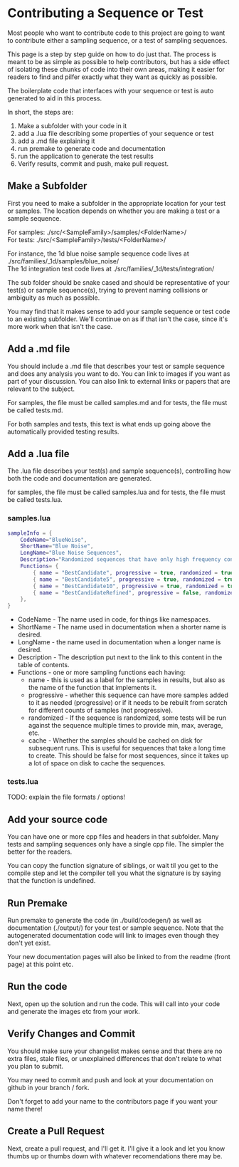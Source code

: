 # Contributing a Sequence or Test

Most people who want to contribute code to this project are going to want to contribute either a sampling sequence, or a test of sampling sequences.

This page is a step by step guide on how to do just that.  The process is meant to be as simple as possible to help contributors, but has a side effect of isolating these chunks of code into their own areas, making it easier for readers to find and pilfer exactly what they want as quickly as possible.

The boilerplate code that interfaces with your sequence or test is auto generated to aid in this process.

In short, the steps are:
1. Make a subfolder with your code in it
2. add a .lua file describing some properties of your sequence or test
3. add a .md file explaining it
4. run premake to generate code and documentation
5. run the application to generate the test results
6. Verify results, commit and push, make pull request.

## Make a Subfolder

First you need to make a subfolder in the appropriate location for your test or samples. The location depends on whether you are making a test or a sample sequence.

For samples: ./src/&lt;SampleFamily&gt;/samples/&lt;FolderName&gt;/  
For tests: ./src/&lt;SampleFamily&gt;/tests/&lt;FolderName&gt;/  
  
For instance, the 1d blue noise sample sequence code lives at ./src/families/_1d/samples/blue_noise/  
The 1d integration test code lives at ./src/families/_1d/tests/integration/  

The sub folder should be snake cased and should be representative of your test(s) or sample sequence(s), trying to prevent naming collisions or ambiguity as much as possible.

You may find that it makes sense to add your sample sequence or test code to an existing subfolder. We'll continue on as if that isn't the case, since it's more work when that isn't the case.

## Add a .md file

You should include a .md file that describes your test or sample sequence and does any analysis you want to do.  You can link to images if you want as part of your discussion.  You can also link to external links or papers that are relevant to the subject.

For samples, the file must be called samples.md and for tests, the file must be called tests.md.

For both samples and tests, this text is what ends up going above the automatically provided testing results.

## Add a .lua file

The .lua file describes your test(s) and sample sequence(s), controlling how both the code and documentation are generated.

for samples, the file must be called samples.lua and for tests, the file must be called tests.lua.

### samples.lua

```lua
sampleInfo = {
    CodeName="BlueNoise",
    ShortName="Blue Noise",
    LongName="Blue Noise Sequences",
    Description="Randomized sequences that have only high frequency content",
    Functions= {
        { name = "BestCandidate", progressive = true, randomized = true, cache = true },
        { name = "BestCandidate5", progressive = true, randomized = true, cache = true },
        { name = "BestCandidate10", progressive = true, randomized = true, cache = true },
        { name = "BestCandidateRefined", progressive = false, randomized = true, cache = true },
    },
}
```

* CodeName - The name used in code, for things like namespaces.
* ShortName - The name used in documentation when a shorter name is desired.
* LongName - the name used in documentation when a longer name is desired.
* Description - The description put next to the link to this content in the table of contents.
* Functions - one or more sampling functions each having:
  * name - this is used as a label for the samples in results, but also as the name of the function that implements it.
  * progressive - whether this sequence can have more samples added to it as needed (progressive) or if it needs to be rebuilt from scratch for different counts of samples (not progressive).
  * randomized - If the sequence is randomized, some tests will be run against the sequence multiple times to provide min, max, average, etc.
  * cache - Whether the samples should be cached on disk for subsequent runs.  This is useful for sequences that take a long time to create.  This should be false for most sequences, since it takes up a lot of space on disk to cache the sequences.

### tests.lua

TODO: explain the file formats / options!


## Add your source code

You can have one or more cpp files and headers in that subfolder.  Many tests and sampling sequences only have a single cpp file.  The simpler the better for the readers.

You can copy the function signature of siblings, or wait til you get to the compile step and let the compiler tell you what the signature is by saying that the function is undefined.

## Run Premake

Run premake to generate the code (in ./build/codegen/) as well as documentation (./output/) for your test or sample sequence.  Note that the autogenerated documentation code will link to images even though they don't yet exist.

Your new documentation pages will also be linked to from the readme (front page) at this point etc.

## Run the code

Next, open up the solution and run the code.  This will call into your code and generate the images etc from your work.

## Verify Changes and Commit

You should make sure your changelist makes sense and that there are no extra files, stale files, or unexplained differences that don't relate to what you plan to submit.

You may need to commit and push and look at your documentation on github in your branch / fork.

Don't forget to add your name to the contributors page if you want your name there!

## Create a Pull Request

Next, create a pull request, and I'll get it.  I'll give it a look and let you know thumbs up or thumbs down with whatever recomendations there may be.
